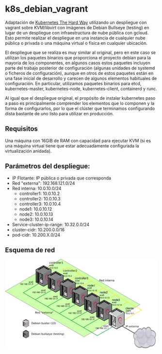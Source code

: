 # k8s_debian_vagrant

Adaptación de
[Kubernetes The Hard Way](https://github.com/kelseyhightower/kubernetes-the-hard-way)
utilizando un despliegue con vagrant sobre KVM/libvirt con imágenes de
Debian Bullseye (testing) en lugar de un despliegue con
infraestructura de nube pública con gcloud. Esto permite realizar el
despliegue en una instancia de cualquier nube pública o privada o una
máquina virtual o física en cualquier ubicación.

El despliegue que se realiza es muy similar al original, pero en este
caso se utilizan los paquetes binarios que proporciona el proyecto
debian para la mayoría de los componentes, en algunos casos estos
paquetes incluyen parte del trabajo posterior de configuración
(algunas unidades de systemd o ficheros de configuración), aunque en
otros de estos paquetes están en una fase inicial de desarrollo y
carecen de algunos elementos habituales de configuración. En
particular, utilizamos paquetes binarios para etcd, kubernetes-master,
kubernetes-node, kubernetes-client, containerd y runc.

Al igual que el despliegue original, el propósito de instalar
kubernetes paso a paso es principalmente comprender los elementos que
lo componen y la forma de configurarlos, por lo que el clúster que
terminamos configurando dista bastante de uno listo para utilizar en
producción.

## Requisitos

Una máquina con 16GiB de RAM con capacidad para ejecutar KVM (si es
una máquina virtual tiene que estar adecuadamente configurada la
virtualización anidada).

## Parámetros del despliegue:

* IP Flotante: IP pública o privada que corresponda
* Red "externa": 192.168.121.0/24
* Red interna: 10.0.10.0/24
  * controller1: 10.0.10.2
  * controller2: 10.0.10.3
  * controller3: 10.0.10.4
  * node1: 10.0.10.12
  * node2: 10.0.10.13
  * node3: 10.0.10.14
* Service-cluster-ip-range: 10.32.0.0/24
* cluster-cidr: 10.200.0.0/16
* pod-cidr: 10.200.X.0/24

## Esquema de red

![esquema_red](./img/esquema_red.png)
